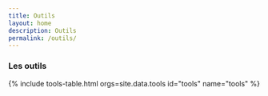 ```yaml
---
title: Outils
layout: home
description: Outils
permalink: /outils/
---
```


<section id="tools" class="bg-gray-light">
  <div class="container-lg p-responsive py-5 py-md-6 text-center">
    <h3 class="alt-h2 mb-4">Les outils</h3>
    <div class="tools-grid" id="tools-grid">
      {% include tools-table.html orgs=site.data.tools id="tools" name="tools" %}
    </div>
  </div>
</section>
